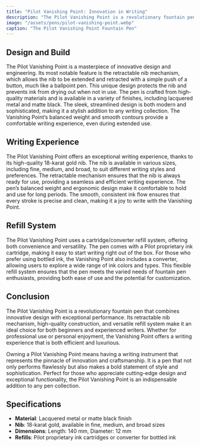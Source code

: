```yaml
---
title: "Pilot Vanishing Point: Innovation in Writing"
description: "The Pilot Vanishing Point is a revolutionary fountain pen with a retractable nib, offering a seamless blend of innovation, functionality, and elegance."
image: "/assets/pens/pilot-vanishing-point.webp"
caption: "The Pilot Vanishing Point Fountain Pen"
---
```


## Design and Build

The Pilot Vanishing Point is a masterpiece of innovative design and engineering. Its most notable feature is the retractable nib mechanism, which allows the nib to be extended and retracted with a simple push of a button, much like a ballpoint pen. This unique design protects the nib and prevents ink from drying out when not in use. The pen is crafted from high-quality materials and is available in a variety of finishes, including lacquered metal and matte black. The sleek, streamlined design is both modern and sophisticated, making it a stylish addition to any writing collection. The Vanishing Point’s balanced weight and smooth contours provide a comfortable writing experience, even during extended use.

## Writing Experience

The Pilot Vanishing Point offers an exceptional writing experience, thanks to its high-quality 18-karat gold nib. The nib is available in various sizes, including fine, medium, and broad, to suit different writing styles and preferences. The retractable mechanism ensures that the nib is always ready for use, providing a seamless and efficient writing experience. The pen’s balanced weight and ergonomic design make it comfortable to hold and use for long periods. The smooth, consistent ink flow ensures that every stroke is precise and clean, making it a joy to write with the Vanishing Point.

## Refill System

The Pilot Vanishing Point uses a cartridge/converter refill system, offering both convenience and versatility. The pen comes with a Pilot proprietary ink cartridge, making it easy to start writing right out of the box. For those who prefer using bottled ink, the Vanishing Point also includes a converter, allowing users to explore a wide range of ink colors and types. This flexible refill system ensures that the pen meets the varied needs of fountain pen enthusiasts, providing both ease of use and the potential for customization.

## Conclusion

The Pilot Vanishing Point is a revolutionary fountain pen that combines innovative design with exceptional performance. Its retractable nib mechanism, high-quality construction, and versatile refill system make it an ideal choice for both beginners and experienced writers. Whether for professional use or personal enjoyment, the Vanishing Point offers a writing experience that is both efficient and luxurious.

Owning a Pilot Vanishing Point means having a writing instrument that represents the pinnacle of innovation and craftsmanship. It is a pen that not only performs flawlessly but also makes a bold statement of style and sophistication. Perfect for those who appreciate cutting-edge design and exceptional functionality, the Pilot Vanishing Point is an indispensable addition to any pen collection.

## Specifications

- **Material**: Lacquered metal or matte black finish
- **Nib**: 18-karat gold, available in fine, medium, and broad sizes
- **Dimensions**: Length: 140 mm, Diameter: 12 mm
- **Refills**: Pilot proprietary ink cartridges or converter for bottled ink
